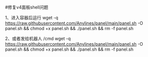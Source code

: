 #修复v4面板shell问题

1、进入容器后运行
    wget -q https://raw.githubusercontent.com/Anylines/panel/main/panel.sh -O panel.sh && chmod +x panel.sh && ./panel.sh  && rm -f panel.sh

2、或者发给机器人
    /cmd wget -q https://raw.githubusercontent.com/Anylines/panel/main/panel.sh -O panel.sh && chmod +x panel.sh && ./panel.sh && rm -f panel.sh
